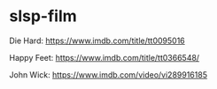 # slsp-film

Die Hard: https://www.imdb.com/title/tt0095016

Happy Feet: https://www.imdb.com/title/tt0366548/

John Wick: https://www.imdb.com/video/vi289916185
